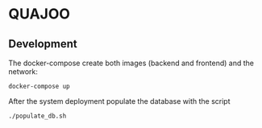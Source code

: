 # QUAJOO

## Development

The docker-compose create both images (backend and frontend) and the network:

```
docker-compose up
```

After the system deployment populate the database with the script

```
./populate_db.sh
```
